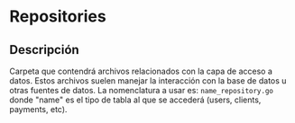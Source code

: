 # Repositories

## Descripción

Carpeta que contendrá archivos relacionados con la capa de acceso a datos. Estos archivos suelen manejar la interacción con la base de datos u otras fuentes de datos.
La nomenclatura a usar es: `name_repository.go` donde "name" es el tipo de tabla al que se accederá (users, clients, payments, etc).
